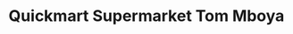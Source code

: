 ---
title: "Quickmart Supermarket Tom Mboya"
url: /nairobi/quickmart-supermarket-tom-mboya/
shop: supermarket
---
